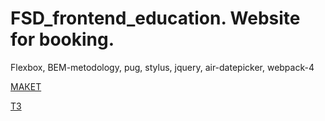 # FSD_frontend_education. Website for booking.
<a href="https://tatianaivanovav.github.io/FSD_frontend_education/"></a>

Flexbox, BEM-metodology, pug, stylus, jquery, air-datepicker, webpack-4

<a href="https://www.figma.com/file/MumYcKVk9RkKZEG6dR5E3A/FSD-frontend-education-program.-The-2nd-task?node-id=18370%3A2">МАКЕТ</a>

<a href="https://rizzoma.com/topic/d5c429337bcaa70548fb5aeedee6d92b/0_b_8ndo_78h70/">ТЗ</a>

